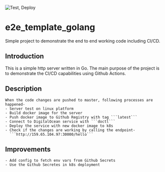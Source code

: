 ![Test, Deploy](https://github.com/ganeshdipdumbare/e2e_template_golang/workflows/Test,%20Deploy/badge.svg)
# e2e_template_golang
Simple project to demonstrate the end to end working code including CI/CD. 

## Introduction
This is a simple http server written in Go. The main purpose of the project
is to demonstrate the CI/CD capabilities using Github Actions.

## Description
    When the code changes are pushed to master, following processes are happened-
    - Server test on linux platform
    - Build docker image for the server
    - Push docker image to Github Registry with tag ```latest```
    - Connect to DigitalOcean service with ```doctl```
    - Deploy the service with new docker image to k8s 
    - Check if the changes are working by calling the endpoint-
      ```http://159.65.104.97:30000/hello```

## Improvements
    - Add config to fetch env vars from Github Secrets
    - Use the Github Secretes in k8s deployment

